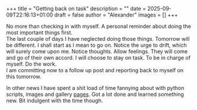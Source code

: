+++
title = "Getting back on task"
description = ""
date = 2025-09-09T22:16:13+01:00
draft = false
author = "Alexander"
images = []
+++

No more than checking in with myself. A personal reminder about doing the most important things first.\
The last couple of days I have neglected doing those things. Tomorrow will be different. I shall start as I mean to go on. Notice the urge to drift, which will surely come upon me. Notice thoughts. Allow feelings. They will come and go of their own accord. I will choose to stay on task. To be in charge of myself. Do the work.\
I am committing now to a follow up post and reporting back to myself on this tomorrow.

In other news I have spent a shit load of time fannying about with python scripts, images and gallery [pages](https://www.bongotwisty.blog/gallery/). Got a lot done and learned something new. Bit indulgent with the time though.   